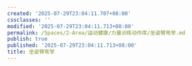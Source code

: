 ```yaml
---
created: '2025-07-29T23:04:11.707+08:00'
cssclasses: ''
modified: '2025-07-29T23:04:11.713+08:00'
permalink: /Spaces/2-Area/运动健康/力量训练动作库/坐姿臂弯举.md
publish: true
published: '2025-07-29T23:04:11.713+08:00'
title: 坐姿臂弯举
---
```

